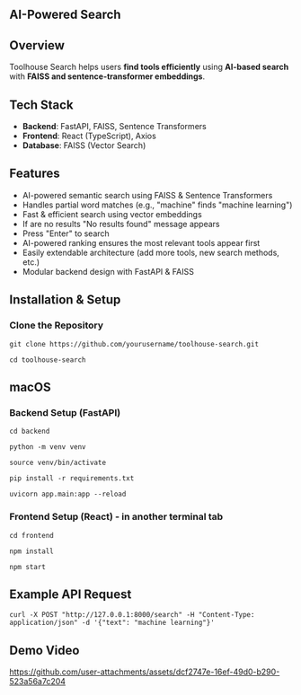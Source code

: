 ## AI-Powered Search

## Overview
Toolhouse Search helps users **find tools efficiently** using **AI-based search** with **FAISS and sentence-transformer embeddings**.

## Tech Stack
- **Backend**: FastAPI, FAISS, Sentence Transformers  
- **Frontend**: React (TypeScript), Axios  
- **Database**: FAISS (Vector Search)

## Features
- AI-powered semantic search using FAISS & Sentence Transformers
- Handles partial word matches (e.g., "machine" finds "machine learning")
- Fast & efficient search using vector embeddings
- If are no results "No results found" message appears
- Press "Enter" to search
- AI-powered ranking ensures the most relevant tools appear first
- Easily extendable architecture (add more tools, new search methods, etc.)
- Modular backend design with FastAPI & FAISS

## Installation & Setup

### **Clone the Repository**
```
git clone https://github.com/yourusername/toolhouse-search.git
```

```
cd toolhouse-search
```

## macOS

### **Backend Setup (FastAPI)**

```
cd backend
```
```
python -m venv venv
```
```
source venv/bin/activate
```
```
pip install -r requirements.txt
```
```
uvicorn app.main:app --reload
```

### **Frontend Setup (React)** - in another terminal tab

```
cd frontend
```
```
npm install
```
```
npm start
```

## Example API Request
```
curl -X POST "http://127.0.0.1:8000/search" -H "Content-Type: application/json" -d '{"text": "machine learning"}'
```

## Demo Video




https://github.com/user-attachments/assets/dcf2747e-16ef-49d0-b290-523a56a7c204




